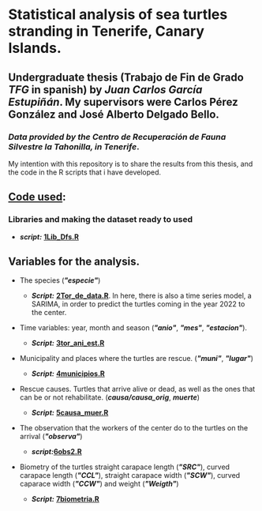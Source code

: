 # Statistical analysis of sea turtles stranding in Tenerife, Canary Islands.</strong>

## <strong>Undergraduate thesis (Trabajo de Fin de Grado *TFG* in spanish) by *Juan Carlos García Estupiñán*. My supervisors were Carlos Pérez González and José Alberto Delgado Bello.</strong>

### <em> Data provided by the Centro de Recuperación de Fauna Silvestre la Tahonilla, in Tenerife</em>.

My intention with this repository is to share the results from this thesis, and the code in the R scripts that i have developed. 

## [Code used](code): 

### Libraries and making the dataset ready to used

* <strong><em>script:</strong></em> <strong><a href="scripts/1Lib_DFs.R">1Lib_Dfs.R</a></strong>

## Variables for the analysis.

* The species (<strong><em>"especie"</strong></em>)

    * <strong><em>Script:</strong></em> <strong><a href="scripts/2Tor_de_data.R">2Tor_de_data.R</a></strong>. In here, there is also a time series model, a SARIMA, in order to predict the turtles coming in the year 2022 to the center.

* Time variables: year, month and season (<strong><em>"anio"</strong></em>, <strong><em>"mes"</strong></em>, <strong><em>"estacion"</strong></em>).

    * <strong><em>Script:</strong></em> <strong><a href="scripts/3ani_est_mes.R">3tor_ani_est.R</a></strong>

* Municipality and places where the turtles are rescue. (<strong><em>"muni"</strong></em>, <strong><em>"lugar"</strong></em>)

    * <strong><em>Script:</strong></em> <strong><a href="scripts/4municipios.R">4municipios.R</a></strong>

* Rescue causes. Turtles that arrive alive or dead, as well as the ones that can be or not rehabilitate. (<strong><em>causa/causa_orig</strong></em>, <strong><em>muerte</strong></em>)

    * <strong><em>Script:</strong></em> <strong><a href="scripts/5causa_muer.R">5causa_muer.R</a></strong>

* The observation that the workers of the center do to the turtles on the arrival (<strong><em>"observa"</strong></em>)

    * <strong><em>script:</strong></em><strong><a href="scripts/6obs2.R">6obs2.R</a></strong>

* Biometry of the turtles straight carapace length (<strong><em>"SRC"</strong></em>), curved carapace length (<strong><em>"CCL"</strong></em>), straight carapace width (<strong><em>"SCW"</strong></em>), curved caparace width (<strong><em>"CCW"</strong></em>) and weight (<strong><em>"Weigth"</strong></em>)

    * <strong><em>Script:</strong></em> <strong><a href="scripts/7biometria.R">7biometria.R</a></strong>


